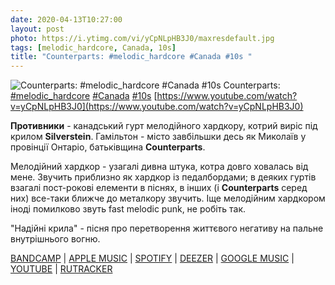```yaml
---
date: 2020-04-13T10:27:00
layout: post
photo: https://i.ytimg.com/vi/yCpNLpHB3J0/maxresdefault.jpg
tags: [melodic_hardcore, Canada, 10s]
title: "Counterparts: #melodic_hardcore #Canada #10s "
---
```

![Counterparts: #melodic_hardcore #Canada #10s ](https://i.ytimg.com/vi/yCpNLpHB3J0/maxresdefault.jpg)
Counterparts: [#melodic_hardcore](/tags/#melodic_hardcore) [#Canada](/tags/#Canada) [#10s](/tags/#10s) [https://www.youtube.com/watch?v=yCpNLpHB3J0](https://www.youtube.com/watch?v=yCpNLpHB3J0)

**Противники** - канадський гурт мелодійного хардкору, котрий виріс під крилом **Silverstein**. Гамільтон - місто завбільшки десь як Миколаїв у провінції Онтаріо, батьківщина **Counterparts**.

Мелодійний хардкор - узагалі дивна штука, котра довго ховалась від мене. Звучить приблизно як хардкор із педалбордами; в деяких гуртів взагалі пост-рокові елементи в піснях, в інших (і **Counterparts** серед них) все-таки ближче до металкору звучить. Іще мелодійним хардкором іноді помилково звуть fast melodic punk, не робіть так.

&quot;Надійні крила&quot; - пісня про перетворення життєвого негативу на пальне внутрішнього вогню.

[BANDCAMP](https://counterpartshc.bandcamp.com/album/prophets) \| [APPLE MUSIC](https://music.apple.com/ru/album/prophets/787480107) \| [SPOTIFY](https://open.spotify.com/album/6Dv2TojFa9hDgUrpAxMo5F) \| [DEEZER](https://www.deezer.com/album/7276685?utm_source=deezer&amp;utm_content=album-7276685&amp;utm_term=1601611822_1586762697&amp;utm_medium=web) \| [GOOGLE MUSIC](https://play.google.com/music/m/Blt2vpdvzkez7ct4lfrlv7po5ya?t=Prophets_-_Counterparts) \| [YOUTUBE](https://www.youtube.com/playlist?list=PL543EBE3607F1E3E0) \| [RUTRACKER](https://rutracker.org/forum/viewtopic.php?t=5622132)